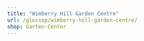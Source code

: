 ```yaml
---
title: "Wimberry Hill Garden Centre"
url: /glossop/wimberry-hill-garden-centre/
shop: Garten-Center
---
```

